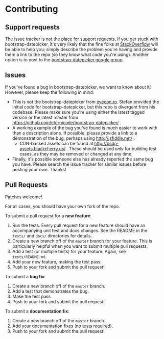 # Contributing

## Support requests

The issue tracker is not the place for support requests.  If you get stuck with bootstrap-datepicker, it's very likely that the fine folks at [StackOverflow](http://stackoverflow.com/) will be able to help you; simply describe the problem you're having and provide them a link to the repo (so they know what code you're using).  Another option is to post to the [bootstrap-datepicker google group](https://groups.google.com/group/bootstrap-datepicker).

## Issues

If you've found a bug in bootstrap-datepicker, we want to know about it!  However, please keep the following in mind:

* This is not the bootstrap-datepicker from [eyecon.ro](http://www.eyecon.ro/bootstrap-datepicker/).  Stefan provided the initial code for bootstrap-datepicker, but this repo is divergent from his codebase.  Please make sure you're using either the latest tagged version or the latest master from https://github.com/eternicode/bootstrap-datepicker/ .
* A working example of the bug you've found is *much* easier to work with than a  description alone.  If possible, please provide a link to a demonstration of the bug, perhaps using http://jsfiddle.net/ .
  * CDN-backed assets can be found at http://bsdp-assets.blackcherry.us/ .  These should be used *only* for building test cases, as they may be removed or changed at any time.
* Finally, it's possible someone else has already reported the same bug you have.  Please search the issue tracker for similar issues before posting your own.  Thanks!

## Pull Requests

Patches welcome!

For all cases, you should have your own fork of the repo.

To submit a pull request for a **new feature**:

1. Run the tests.  Every pull request for a new feature should have an accompanying unit test and docs changes.  See the README in the `tests/` and `docs/` directories for details.
2. Create a new branch off of the `master` branch for your feature.  This is particularly helpful when you want to submit multiple pull requests.
3. Add a test (or multiple tests) for your feature.  Again, see `tests/README.md`.
4. Add your new feature, making the test pass.
5. Push to your fork and submit the pull request!

To submit a **bug fix**:

1. Create a new branch off of the `master` branch.
2. Add a test that demonstrates the bug.
3. Make the test pass.
4. Push to your fork and submit the pull request!

To submit a **documentation fix**:

1. Create a new branch off of the `master` branch.
2. Add your documentation fixes (no tests required).
3. Push to your fork and submit the pull request!
